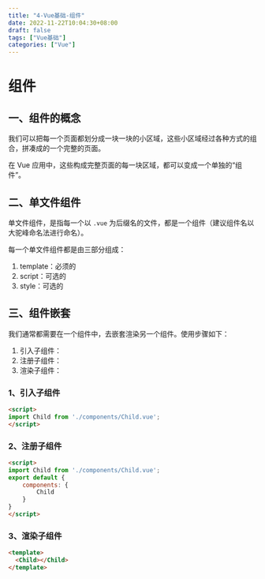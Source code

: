 ```yaml
---
title: "4-Vue基础-组件"
date: 2022-11-22T10:04:30+08:00
draft: false
tags: ["Vue基础"]
categories: ["Vue"]
---
```


# 组件

## 一、组件的概念

我们可以把每一个页面都划分成一块一块的小区域，这些小区域经过各种方式的组合，拼凑成的一个完整的页面。

在 Vue 应用中，这些构成完整页面的每一块区域，都可以变成一个单独的“组件”。

## 二、单文件组件

单文件组件，是指每一个以 `.vue` 为后缀名的文件，都是一个组件（建议组件名以大驼峰命名法进行命名）。

每一个单文件组件都是由三部分组成：

1. template：必须的
2. script：可选的
3. style：可选的

## 三、组件嵌套

我们通常都需要在一个组件中，去嵌套渲染另一个组件。使用步骤如下：

1. 引入子组件：
2. 注册子组件：
3. 渲染子组件：

### 1、引入子组件

```html
<script>
import Child from './components/Child.vue';
</script>
```

### 2、注册子组件

```html
<script>
import Child from './components/Child.vue';
export default {
    components: {
        Child
    }
}
</script>
```

### 3、渲染子组件

```html
<template>
  <Child></Child>
</template>
```
